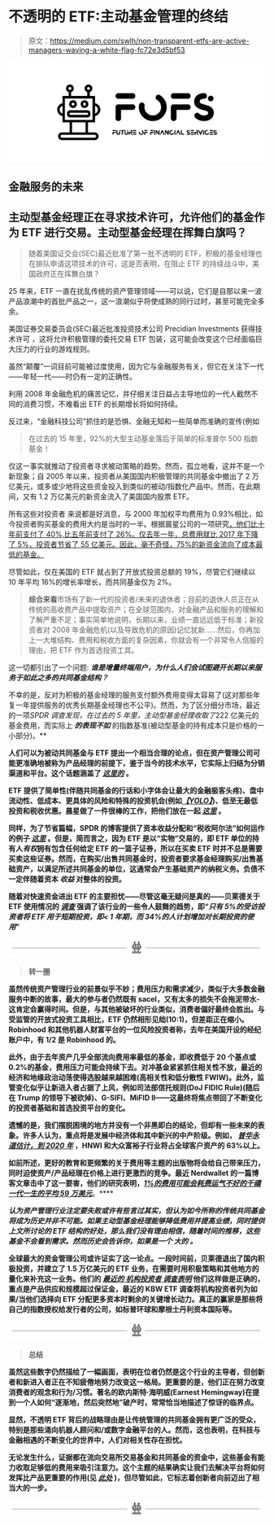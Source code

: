 # 不透明的 ETF:主动基金管理的终结

> 原文：<https://medium.com/swlh/non-transparent-etfs-are-active-managers-waving-a-white-flag-fc72e3d5bf53>

![](img/2e0e012ad3aa9a8a212f069228145eb3.png)

## 金融服务的未来

## 主动型基金经理正在寻求技术许可，允许他们的基金作为 ETF 进行交易。主动型基金经理在挥舞白旗吗？

> 随着美国证交会(SEC)最近批准了第一批不透明的 ETF，积极的基金经理也在排队申请这项技术的许可，这是否表明，在阻止 ETF 的持续战斗中，美国政府正在挥舞白旗？

25 年来，ETF 一直在扰乱传统的资产管理领域——可以说，它们是自那以来一波产品浪潮中的首批产品之一，这一浪潮似乎将使成熟的同行过时，甚至可能完全多余。

美国证券交易委员会(SEC)最近批准投资技术公司 Precidian Investments 获得技术许可 ，这将允许积极管理的委托交易 ETF 包装，这可能会改变这个已经面临巨大压力的行业的游戏规则。

虽然“颠覆”一词目前可能被过度使用，因为它与金融服务有关，但它在关注下一代——年轻一代——时仍有一定的正确性。

利用 2008 年金融危机的痛苦记忆，并仔细关注日益占主导地位的一代人截然不同的消费习惯，不难看出 ETF 的长期增长将如何持续。

反过来，“金融科技公司”抓住的是恐惧、金融无知和一些简单而准确的宣传(例如

> 在过去的 15 年里，92%的大型主动基金落后于简单的标准普尔 500 指数基金！

仅这一事实就推动了投资者寻求被动策略的趋势。然而，孤立地看，这并不是一个新现象；自 2005 年以来，投资者从美国国内积极管理的共同基金中撤出了 2 万亿美元，或多或少地将这些资金投入到类似的被动/指数化产品中。然而，在此期间，又有 1.2 万亿美元的新资金流入了美国国内股票 ETF。

所有这些对投资者 来说都是好消息，与 2000 年加权平均费用为 0.93%相比，如今投资者购买基金的费用大约是当时的一半。根据晨星公司的一项研究[，他们比十年前支付了 40%,比五年前支付了 26%。仅去年一年，总费用就比 2017 年下降了 5%，投资者节省了 55 亿美元。因此，毫不奇怪，75%的新资金流向了成本最低的基金。](https://www.morningstar.com/blog/2019/04/30/us-fund-fee-study.html)

尽管如此，仅在美国的 ETF 就占到了开放式投资总额的 19%，尽管它们继续以 10 年平均 16%的增长率增长，而共同基金仅为 2%。

> **综合来看**市场有了新一代的投资者/未来的退休者；目前的退休人员正在从传统的高收费产品中提取资产；在全球范围内，对金融产品和服务的理解和了解严重不足；事实简单地说明，长期以来，业绩一直远远低于标准；新投资者对 2008 年金融危机(以及导致危机的原因)记忆犹新……然后，你再加上一大堆结构、费用和税收方面的复杂因素，你就会有一个非常令人信服的理由，把 ETF 作为首选投资工具。

这一切都引出了一个问题: ***谁是增量终端用户，为什么人们会试图避开长期以来服务于如此之多的共同基金结构？***

不幸的是，反对为积极的基金经理的服务支付额外费用变得太容易了(这对那些年复一年提供服务的优秀长期基金经理也不公平)。然而，为了区分细分市场，最近的一项[](https://global.spdrs.com/blog/post/2019/jan/calculating-the-high-cost-of-active-managers-who-underperform.html)*SPDR 调查发现，在过去的 5 年里，主动型基金经理收取了*222 亿美元的基金费用，而实际上 ***的表现不如*** 的指数基准(被动型基金的持有成本只是价格的一小部分)。**

**人们可以为被动共同基金与 ETF 提出一个相当合理的论点，但在资产管理公司可能更准确地被称为产品经理的前提下，鉴于当今的技术水平，它实际上归结为分销渠道和平台。这个话题涵盖了 [*这里的*](/swlh/robo-advisors-product-vs-platform-92e3e0823b17) 。**

**ETF 提供了简单性(伴随共同基金的行话和小字体会让最大的金融极客头疼)、盘中流动性、低成本、更具体的风险和特殊的投资机会(例如[*【YOLO】*](https://www.advisorshares.com/system/files/YOLO_Prospectus.pdf))、低至无最低投资和税收优惠。晨星做了一件很棒的工作，把他们放在一起 [*这里*](https://www.morningstar.com/articles/859328/traditional-index-fund-vs-etf-cage-match.html) 。**

**同样，为了节省篇幅，SPDR 的博客提供了资本收益分配和“税收阿尔法”如何运作的例子 [*这里*](https://global.spdrs.com/blog/post/2019/jan/etfs-vs-mutual-funds-who-wins-the-capital-gains-fight.html) 。但是，简而言之，因为 ETF 是以“实物”交易的，即 ETF 单位的持有人*有权*拥有包含任何给定 ETF 的一篮子证券，所以在买卖 ETF 时并不总是需要买卖这些证券。然而，在购买/出售共同基金时，投资者要求基金经理购买/出售基础资产，以满足所述共同基金的单位，这通常会产生基础资产的纳税义务。负债不一定伴随着资本 ***收益*** 对整体的投资。**

**随着对快速资金进出 ETF 的主要担忧——尽管这毫无疑问是真的——贝莱德关于 ETF 使用情况的 [*调查*](https://www.ishares.com/us/insights/etf-pulse/etf-usage) 强调了该行业的一些令人鼓舞的趋势，即“*只有 5%的受访投资者将 ETF 用于短期投资，即< 1 年期，而 34%的人计划增加对长期投资的使用*”**

**![](img/bb0e01bc3be5769e574f3cdbe5edb42b.png)**

> ****转一圈****

**虽然传统资产管理行业的前景似乎不妙；费用压力和需求减少，类似于大多数金融服务中断的故事，最大的参与者仍然既有 sacel，又有太多的损失不会拖泥带水-这肯定会赢得时间。但是，与其他被破坏的行业类似，消费者偏好最终会胜出。与受监管的开放式投资工具相比，ETF 仍然相形见绌(10:1)，但差距正在缩小。Robinhood 和其他机器人财富平台的一位风险投资者称，去年在美国开设的经纪账户中，有 1/2 是 Robinhood 的。**

**此外，由于去年资产几乎全部流向费用率最低的基金，即收费低于 20 个基点或 0.2%的基金，费用压力可能会持续下去。对冲基金紧紧抓住相关性不放，最近的经济和地缘政治动荡使得选股越来越困难(高相关性和低分散性 FWIW)。此外，监管变化似乎让新进入者占据了上风，例如司法部信托规则(DoJ FIDIC Rule)(随后在 Trump 的领导下被砍掉)、G-SIFI、MiFID II——这最终将焦点带回了不断变化的投资者基础和首选投资平台的变化。**

**遗憾的是，我们摆脱困境的地方并没有一个非黑即白的结论，但却有一些未来的表象。许多人认为，重点将是发展中经济体和其中新兴的中产阶级。例如， [*普华永道估计，到 2020 年*](https://www.pwc.com/gx/en/asset-management/publications/pdfs/pwc-asset-management-2020-a-brave-new-world-final.pdf) ，HNWI 和大众富裕子行业将占全球客户资产的 63%以上。**

**如前所述，更好的教育和更频繁的关于费用等主题的出版物将会给自己带来压力，同时迫使资产/产品经理在价格上进行更激烈的竞争。最近 Nerdwallet 的一篇博客文章击中了这一要害，他们的研究表明，[***1%的费用可能会耗费运气不好的千禧一代一生的平均 59 万美元***](https://www.nerdwallet.com/blog/investing/millennial-retirement-fees-one-percent-half-million-savings-impact/)**。****

***认为资产管理行业注定要失败或许有些言过其实，但认为如今所称的传统共同基金将成为历史并非不可能。如果主动型基金经理能够降低费用并提高业绩，同时提供上文所讨论的 ETF 结构的好处，那么我们没有理由相信，随着时间的推移，这些基金不会看到需求。然而历史会告诉你，如果是一个 ***大的*** 。***

**全球最大的资金管理公司或许证实了这一论点。一段时间前，贝莱德退出了国内积极投资，并建立了 1.5 万亿美元的 ETF 业务，在需要时用积极策略和其他地方的量化来补充这一业务。他们的 [*最近的* ***机构投资者*** *调查表明*](https://www.blackrock.com/us/individual/education/equities/active-equities/truth-and-future-investing-survey) 他们这样做是正确的，重点是产品供应和规模超过保证金，最近的 KBW ETF 调查将机构投资者列为如果/当他们选择向 ETF 分配更多资本时剩余的关键增长动力。真正的赢家是那些将自己的指数授权给发行者的公司，如标普环球和摩根士丹利资本国际等。**

**![](img/bb0e01bc3be5769e574f3cdbe5edb42b.png)**

> ****总结****

**虽然这些数字仍然描绘了一幅画面，表明在位者仍然是这个行业的主导者，但创新者和新进入者正在不知疲倦地努力改变这一格局。更重要的是，他们正在努力改变消费者的观念和行为/习惯。著名的欧内斯特·海明威(Earnest Hemingway)在提到一个人如何“逐渐地，然后突然地”破产时，常常恰当地描述了惊讶的临界点。**

**显然，不透明 ETF 背后的战略理由是让传统管理的共同基金拥有更广泛的受众，特别是那些涌向机器人顾问和/或数字金融平台的人。然而，这也表明，在科技与金融相遇的不断变化的世界中，人们对相关性存在担忧。**

**无论发生什么，证据都在流向交易所交易基金和共同基金的资金中，这些基金有能力收取足够低的费用来吸引注意力。这个主题的结果确实让我们去解决平台将如何发挥比产品更重要的作用(见 [*此处*](/swlh/robo-advisors-product-vs-platform-92e3e0823b17) )，但尽管如此，它标志着创新者向前迈出了相当大的一步。**

**![](img/bb0e01bc3be5769e574f3cdbe5edb42b.png)**